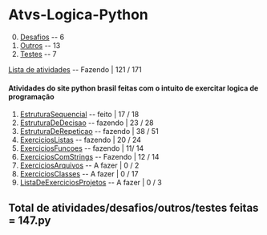 # Atvs-Logica-Python

0. [Desafios](https://github.com/Joel-Rodrigues404/Atvs-Logica-Python/tree/main/0_Desafios) -- 6
0. [Outros](https://github.com/Joel-Rodrigues404/Atvs-Logica-Python/tree/main/0_Outros) -- 13
0. [Testes](https://github.com/Joel-Rodrigues404/Atvs-Logica-Python/tree/main/0_testes) -- 7

[Lista de atividades](https://wiki.python.org.br/ListaDeExercicios)  -- Fazendo | 121 / 171

#### Atividades do site python brasil feitas com o intuito de exercitar logica de programação

1. [EstruturaSequencial](https://wiki.python.org.br/EstruturaSequencial) -- feito | 17 / 18
2. [EstruturaDeDecisao](https://wiki.python.org.br/EstruturaDeDecisao) -- fazendo | 23 / 28
3. [EstruturaDeRepeticao](https://wiki.python.org.br/EstruturaDeRepeticao) -- fazendo | 38 / 51
4. [ExerciciosListas](https://wiki.python.org.br/ExerciciosListas) -- fazendo | 20 / 24
5. [ExerciciosFuncoes](https://wiki.python.org.br/ExerciciosFuncoes) -- fazendo | 11/ 14
6. [ExerciciosComStrings](https://wiki.python.org.br/ExerciciosComStrings) -- Fazendo | 12 / 14
7. [ExerciciosArquivos](https://wiki.python.org.br/ExerciciosArquivos) -- A fazer | 0 / 2
8. [ExerciciosClasses](https://wiki.python.org.br/ExerciciosClasses) -- A fazer | 0 / 17
9. [ListaDeExerciciosProjetos](https://wiki.python.org.br/ListaDeExerciciosProjetos) -- A fazer | 0 / 3

## Total de atividades/desafios/outros/testes feitas = 147.py
